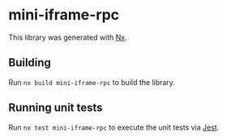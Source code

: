 # mini-iframe-rpc

This library was generated with [Nx](https://nx.dev).

## Building

Run `nx build mini-iframe-rpc` to build the library.

## Running unit tests

Run `nx test mini-iframe-rpc` to execute the unit tests via [Jest](https://jestjs.io).
